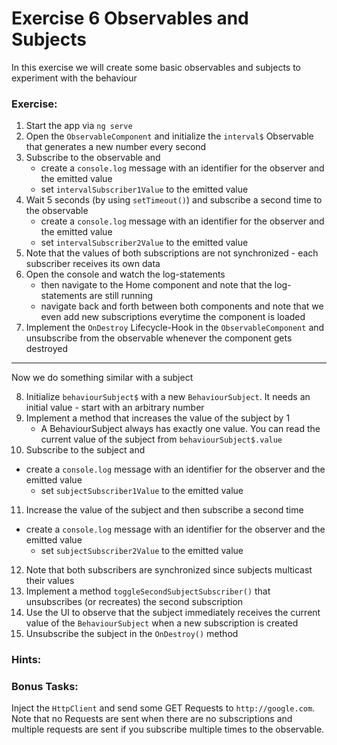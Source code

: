 # Exercise 6 Observables and Subjects

In this exercise we will create some basic observables and subjects to experiment with the behaviour

### Exercise:
1. Start the app via `ng serve`
2. Open the `ObservableComponent` and initialize the `interval$` Observable that generates a new number every second
3. Subscribe to the observable and
   - create a `console.log` message with an identifier for the observer and the emitted value 
   - set `intervalSubscriber1Value` to the emitted value 
4. Wait 5 seconds (by using `setTimeout()`) and subscribe a second time to the observable 
   - create a `console.log` message with an identifier for the observer and the emitted value 
   - set `intervalSubscriber2Value` to the emitted value
5. Note that the values of both subscriptions are not synchronized - each subscriber receives its own data
6. Open the console and watch the log-statements
   - then navigate to the Home component and note that the log-statements are still running
   - navigate back and forth between both components and note that we even add new subscriptions everytime the component is loaded
7. Implement the `OnDestroy` Lifecycle-Hook in the `ObservableComponent` and unsubscribe from the observable whenever the component gets destroyed

_________

Now we do something similar with a subject

8. Initialize `behaviourSubject$` with a new `BehaviourSubject`. It needs an initial value - start with an arbitrary number
9. Implement a method that increases the value of the subject by 1 
    - A BehaviourSubject always has exactly one value. You can read the current value of the subject from `behaviourSubject$.value`
10. Subscribe to the subject and
  - create a `console.log` message with an identifier for the observer and the emitted value
    - set `subjectSubscriber1Value` to the emitted value
11. Increase the value of the subject and then subscribe a second time
  - create a `console.log` message with an identifier for the observer and the emitted value
    - set `subjectSubscriber2Value` to the emitted value
12. Note that both subscribers are synchronized since subjects multicast their values
13. Implement a method `toggleSecondSubjectSubscriber()` that unsubscribes (or recreates) the second subscription
14. Use the UI to observe that the subject immediately receives the current value of the `BehaviourSubject` when a new subscription is created
15. Unsubscribe the subject in the `OnDestroy()` method

### Hints:

### Bonus Tasks:

Inject the `HttpClient` and send some GET Requests to `http://google.com`. 
Note that no Requests are sent when there are no subscriptions and multiple requests are sent if you subscribe multiple times to the observable.

